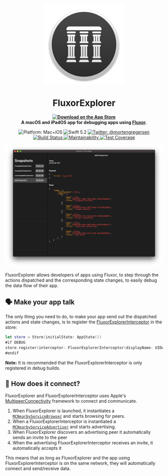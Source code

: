 <div align="center">
	<img src="https://raw.githubusercontent.com/FluxorOrg/FluxorExplorer/master/Assets/MacIcon-256.png" alt="">
	<h1>FluxorExplorer</h1>
	<p style="font-weight: bold">
		<a href="https://apps.apple.com/us/app/fluxorexplorer/id1515805273?mt=8">
			<img src="https://linkmaker.itunes.apple.com/en-us/badge-lrg.svg?releaseDate=2020-06-08&kind=iossoftware&bubble=ios_apps" style="width: 135px; height: 40px" alt="Download on the App Store" />
		</a>
		<br />
		A macOS and iPadOS app for debugging apps using <a href="https://fluxor.dev">Fluxor</a>.
	</p>
	<p>
		<img src="https://img.shields.io/badge/platforms-Mac+iPadOS-brightgreen.svg" alt="Platform: Mac+iOS">
		<img src="https://img.shields.io/badge/Swift-5.2-brightgreen.svg" alt="Swift 5.2">
		<a href="https://twitter.com/mortengregersen">
			<img src="https://img.shields.io/badge/twitter-@mortengregersen-blue.svg" alt="Twitter: @mortengregersen">
		</a>
		<br />
		<a href="https://app.bitrise.io/app/635aaa9da78fe2ea">
			<img src="https://app.bitrise.io/app/635aaa9da78fe2ea/status.svg?token=caKliqXorMigOCRwS8tFqw&branch=master" alt="Build Status" />
		</a>
		<a href="https://codeclimate.com/github/FluxorOrg/FluxorExplorer/maintainability">
			<img src="https://api.codeclimate.com/v1/badges/2eb653fd95cde6754b33/maintainability" alt="Maintainability" />
		</a>
		<a href="https://codeclimate.com/github/FluxorOrg/FluxorExplorer/test_coverage">
			<img src="https://api.codeclimate.com/v1/badges/2eb653fd95cde6754b33/test_coverage" alt="Test Coverage" />
		</a>
	</p>
</div>

![](https://raw.githubusercontent.com/FluxorOrg/FluxorExplorer/master/Assets/FluxorExplorer.png)

FluxorExplorer allows developers of apps using Fluxor, to step through the actions dispatched and the corresponding state changes, to easily debug the data flow of their app.

## 🗣 Make your app talk

The only thing you need to do, to make your app send out the dispatched actions and state changes, is to register the [FluxorExplorerInterceptor](https://github.com/FluxorOrg/FluxorExplorerInterceptor) in the store:

```swift
let store = Store(initialState: AppState())
#if DEBUG
store.register(interceptor: FluxorExplorerInterceptor(displayName: UIDevice.current.name))
#endif
```

**Note:** It is recommended that the FluxorExplorerInterceptor is only registered in debug builds.

## 🔌 How does it connect?

FluxorExplorer and FluxorExplorerInterceptor uses Apple's [MultipeerConnectivity](https://developer.apple.com/documentation/multipeerconnectivity) framework to connect and communicate.

1. When FluxorExplorer is launched, it instantiates a [`MCNearbyServiceBrowser`](https://developer.apple.com/documentation/multipeerconnectivity/mcnearbyservicebrowser) and starts browsing for peers.
2. When a FluxorExplorerInterceptor is instantiated a [`MCNearbyServiceAdvertiser`](https://developer.apple.com/documentation/multipeerconnectivity/mcnearbyserviceadvertiser) and starts advertising.
3. When FluxorExplorer discovers an advertising peer it automatically sends an invite to the peer
4. When the advertising FluxorExplorerInterceptor receives an invite, it automatically accepts it

This means that as long as FluxorExplorer and the app using FluxorExplorerInterceptor is on the same network, they will automatically connect and send/receive data.
